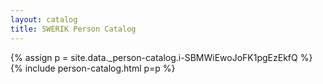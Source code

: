 ```yaml
---
layout: catalog
title: SWERIK Person Catalog
---
```

{% assign p = site.data._person-catalog.i-SBMWiEwoJoFK1pgEzEkfQ %}
{% include person-catalog.html p=p %}

